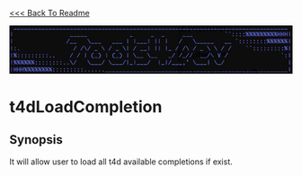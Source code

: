 [<<< Back To Readme](../../../../README.md)
<p align="center">
    <img src="https://github.com/T4D-Suites/T4D-Ressources/blob/master/LogoT4D.png">
</p>

# t4dLoadCompletion

## Synopsis
<p>It will allow user to load all t4d available completions if exist.</p>



